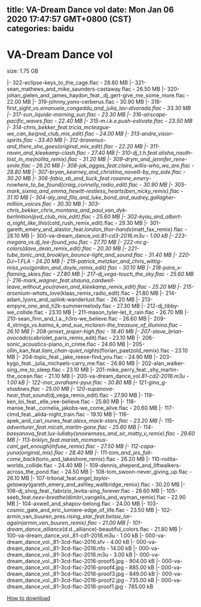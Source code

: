 
title: VA-Dream Dance vol
date: Mon Jan 06 2020 17:47:57 GMT+0800 (CST)    
categories: baidu
---

# VA-Dream Dance vol
size: 1.75 GB
 
 
|- 322-eclipse-keys_to_the_cage.flac - 28.60 MB
|- 321-sean_mathews_and_mike_saunders-castaway.flac - 26.50 MB
|- 320-johan_gielen_and_james_haydon_feat._dj_gert-give_me_some_more.flac - 22.00 MB
|- 319-johnny_yono-cerberus.flac - 30.90 MB
|- 318-first_sight_vs._emanuele_congeddu_and_julia_lav-alvorada.flac - 33.30 MB
|- 317-sun_liquide-morning_sun.flac - 23.30 MB
|- 316-airscape-pacific_waves.flac - 22.40 MB
|- 315-m.i.k.e._push-estivate.flac - 23.50 MB
|- 314-chris_bekker_feat._tricia_mcteague-we_can_be_(pvd_club_mix_edit).flac - 24.00 MB
|- 313-andre_visior-spirits.flac - 33.40 MB
|- 312-bravenus-and_there_she_goes_(original_mix_edit).flac - 22.20 MB
|- 311-raven_and_kleekamp-clash.flac - 27.40 MB
|- 310-dj_t.h._feat._alisha_nauth-lost_in_me_(nolita_remix).flac - 31.20 MB
|- 309-drym_and_jennifer_rene-smile.flac - 26.20 MB
|- 308-jak_aggas_feat._claire_willis-who_we_are.flac - 28.80 MB
|- 307-bryan_kearney_and_christina_novelli-by_my_side.flac - 30.20 MB
|- 306-fabio_xb_and_liuck_feat._roxanne_emery-nowhere_to_be_found_(craig_connelly_radio_edit).flac - 30.90 MB
|- 305-mark_sixma_and_emma_hewitt-restless_hearts_(ben_nicky_remix).flac - 31.10 MB
|- 304-aly_and_fila_and_luke_bond_and_audrey_gallagher-million_voices.flac - 30.30 MB
|- 303-chris_bekker_chris_montana_and_paul_van_dyk-berlinition_(pvd_club_mix_edit).flac - 25.60 MB
|- 302-kyau_and_albert-a_night_like_this_(cold_rush_remix_edit).flac - 29.30 MB
|- 301-gareth_emery_and_alastor_feat._london_thor-hands_(matt_fax_remix).flac - 28.10 MB
|- 300-va-dream_dance_vol._81-cd3-2016.m3u - 1.00 kB
|- 223-megara_vs._dj_lee-found_you.flac - 27.70 MB
|- 222-mr._g-colors_(dave_dean_remix_edit).flac - 20.30 MB
|- 221-tube_tonic_and_brooklyn_bounce-light_and_sound.flac - 31.40 MB
|- 220-DJ~1.FLA - 24.20 MB
|- 219-patrick_metzker_and_chris_wittig-miss_you_(gordon_and_doyle_remix_edit).flac - 30.10 MB
|- 218-para_x-flaming_skies.flac - 27.80 MB
|- 217-dj_vega-touch_the_sky.flac - 25.60 MB
|- 216-mark_wagner_feat._shauna_cardwell-leave_without_you_(raven_and_kleekamp_remix_edit).flac - 25.20 MB
|- 215-arsenium-whats_love_(klaas_remix_radio_edit).flac - 21.80 MB
|- 214-adam_lyons_and_uplink-wanderlust.flac - 26.20 MB
|- 213-empyre_one_and_h2k-summermelody.flac - 27.30 MB
|- 212-dj_tibby-we_collide.flac - 23.10 MB
|- 211-mason_tyler-let_it_rain.flac - 26.70 MB
|- 210-sean_finn_and_l.a._h3ro-we_believe.flac - 26.60 MB
|- 209-4_strings_vs._kaimo_k_and_sue_mclaren-the_treasure_of_illumina.flac - 26.10 MB
|- 208-jenset_jesper-high.flac - 18.40 MB
|- 207-steve_brian-avocado_(cabriolet_paris_remix_edit).flac - 23.10 MB
|- 206-sonic_acoustics-piano_in_crime.flac - 24.60 MB
|- 205-ollin_kan_feat._liam_chan-quiet_nights_(florian_paetzold_remix).flac - 23.10 MB
|- 204-topic_feat._jake_reese-find_you.flac - 24.90 MB
|- 203-kygo_feat._julia_michaels-carry_me.flac - 26.80 MB
|- 202-alan_walker-sing_me_to_sleep.flac - 23.10 MB
|- 201-mike_perry_feat._shy_martin-the_ocean.flac - 21.10 MB
|- 200-va-dream_dance_vol._81-cd2-2016.m3u - 1.00 kB
|- 122-mor_avrahami-pyur.flac - 30.80 MB
|- 121-gino_g-shadows.flac - 25.00 MB
|- 120-supanova-hear_that_sound_(dj_vega_remix_edit).flac - 27.90 MB
|- 119-ken_loi_feat._elle_vee-believe.flac - 25.80 MB
|- 118-manse_feat._cornelia_jakobs-we_come_alive.flac - 20.60 MB
|- 117-clmd_feat._alida-night_train.flac - 19.10 MB
|- 116-apek_and_carl_nunes_feat._alexx_mack-stars.flac - 23.20 MB
|- 115-adventurer_feat._micah_martin-gone.flac - 25.60 MB
|- 114-bassanova_feat._lux-lullaby_(snoewmass_and_sir_matty_v_remix).flac - 29.60 MB
|- 113-brklyn_feat._mariah_mcmanus-cant_get_enough_(infuse_remix).flac - 27.50 MB
|- 112-capa-yuna_(original_mix).flac - 28.40 MB
|- 111-tom_and_jes_fall-come_back_(torio_and_lakeshore_remix).flac - 26.20 MB
|- 110-nolita-worlds_collide.flac - 24.40 MB
|- 109-dennis_sheperd_and_liftwalkers-across_the_pond.flac - 24.50 MB
|- 108-tom_swoon-never_giving_up.flac - 26.10 MB
|- 107-tritonal_feat._angel_taylor-getaway_(gareth_emery_and_ashley_wallbridge_remix).flac - 30.20 MB
|- 106-dj_shog_feat._fabrizio_levita-sing_forever.flac - 28.60 MB
|- 105-seeb_feat._neev-breathe_(dimitri_vangelis_and_wyman_remix).flac - 22.90 MB
|- 104-axwell_and_shapov-belong.flac - 24.00 MB
|- 103-cosmic_gate_and_eric_lumiere-edge_of_life.flac - 23.50 MB
|- 102-armin_van_buuren_pres._rising_star_feat._betsie_lar-again_(armin_van_buuren_remix).flac - 21.00 MB
|- 101-dream_dance_alliance_(d.d._alliance)-beautiful_colors.flac - 21.80 MB
|- 100-va-dream_dance_vol._81-cd1-2016.m3u - 1.00 kB
|- 000-va-dream_dance_vol._81-3cd-flac-2016.sfv - 4.00 kB
|- 000-va-dream_dance_vol._81-3cd-flac-2016.nfo - 14.00 kB
|- 000-va-dream_dance_vol._81-3cd-flac-2016.m3u - 3.00 kB
|- 000-va-dream_dance_vol._81-3cd-flac-2016-proof5.jpg - 904.00 kB
|- 000-va-dream_dance_vol._81-3cd-flac-2016-proof4.jpg - 885.00 kB
|- 000-va-dream_dance_vol._81-3cd-flac-2016-proof3.jpg - 849.00 kB
|- 000-va-dream_dance_vol._81-3cd-flac-2016-proof2.jpg - 735.00 kB
|- 000-va-dream_dance_vol._81-3cd-flac-2016-proof1.jpg - 785.00 kB

[How to download](https://bpcam.bemobtrk.com/go/2ceec3aa-1ca2-46d6-b9ff-aaa5c184517c?jno=2532)